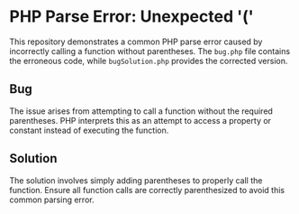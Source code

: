 # PHP Parse Error: Unexpected '('

This repository demonstrates a common PHP parse error caused by incorrectly calling a function without parentheses.  The `bug.php` file contains the erroneous code, while `bugSolution.php` provides the corrected version.

## Bug

The issue arises from attempting to call a function without the required parentheses. PHP interprets this as an attempt to access a property or constant instead of executing the function.

## Solution

The solution involves simply adding parentheses to properly call the function. Ensure all function calls are correctly parenthesized to avoid this common parsing error.